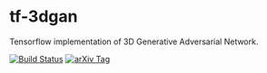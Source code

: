 # tf-3dgan
Tensorflow implementation of 3D Generative Adversarial Network.

[![Build Status](https://travis-ci.org/meetshah1995/tf-3dgan.svg?branch=master)](https://travis-ci.org/meetshah1995/tf-3dgan)
[![arXiv Tag](https://img.shields.io/badge/arXiv-1610.07584-brightgreen.svg)](https://arxiv.org/abs/1610.07584)
